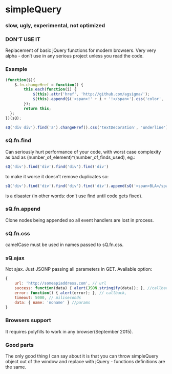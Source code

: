 # simpleQuery
### slow, ugly, experimental, not optimized 
### DON'T USE IT

Replacement of basic jQuery functions for modern browsers. Very very alpha - don’t use in any serious project unless you read the code.

### Example
```javascript
(function($){    
    $.fn.changeHref = function() {
        this.each(function(i) {
            $(this).attr('href', 'http://github.com/agsigma/');
            $(this).append($('<span>!' + i + '!</span>').css('color', '#AA3333'));
        });
        return this;
  };
})(sQ);        

sQ('div div').find('a').changeHref().css('textDecoration', 'underline');
```

### sQ.fn.find 
Can seriously hurt performance of your code, with worst case complexity as bad as (number_of_element)^(number_of_finds_used), eg.:
```javascript
sQ('div').find('div').find('div').find('div')
```
to make it worse it doesn’t remove duplicates so:
```javascript
sQ('div').find('div').find('div').find('div').append(sQ('<span>BLA</span>'));
```
is a disaster (in other words: don’t use find until code gets fixed).

### sQ.fn.append
Clone nodes being appended so all event handlers are lost in process.

### sQ.fn.css
camelCase must be used in names passed to sQ.fn.css.

### sQ.ajax
Not ajax. Just JSONP passing all parameters in GET. Available option:
```javascript
{
    url: 'http://someapiaddress.com', // url 
    success: function(data) { alert(JSON.stringify(data)); }, //callback 
    error: function() { alert(error); }, // callback, 
    timeout: 5000, // miliseconds
    data: { name: 'noname' } //params
}
```

### Browsers support
It requires polyfills to work in any browser(September 2015).

### Good parts
The only good thing I can say about it is that you can throw simpleQuery object out of the window and replace with jQuery - functions definitions are the same.
